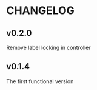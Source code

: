 CHANGELOG
===

## v0.2.0

Remove label locking in controller

## v0.1.4

The first functional version
